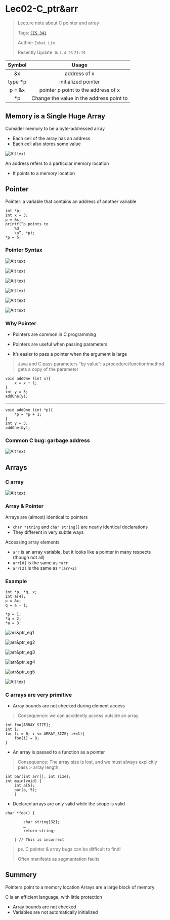 # Lec02-C_ptr&arr

> Lecture note about C pointer and array 
>
> Tags: [`CIS 341`](../../view/CIS341/index.md)
> 
> Author: `Zekai Lin`
>
> Resently Update: `Oct.4 23` `21:19`

| Symbol  |         Usage                           |
|:-------:|:---------------------------------------:|
| &x      | address of x                            |
| type *p | initialized pointer                     |
| p = &x  | pointer p point to the address of x     |
| *p      | Change the value in the address point to|

## Memory is a Single Huge Array

Consider memory to be a byte-addressed array

- Each cell of the array has an address
- Each cell also stores some value

![Alt text](img/array1.png)

An address refers to a particular memory location

- It points to a memory location

## Pointer

Pointer: a variable that contains an address of another variable

    int *p;
    int x = 3;
    p = &x;
    printf(“p points to
        %d
        \n”, *p);
    *p = 5;

### Pointer Syntax

![Alt text](img/ptr_syntax1.png)

![Alt text](img/ptr_syntax2.png)

![Alt text](img/ptr_syntax3.png)

![Alt text](img/ptr_syntax4.png)

![Alt text](img/ptr_syntax5.png)

![Alt text](img/ptr_syntax6.png)

### Why Pointer

- Pointers are common in C programming

- Pointers are useful when passing parameters

- It’s easier to pass a pointer when the argument is large

> Java and C pass parameters “by value”: a procedure/function/method gets
> a copy of the parameter

    void addOne (int x){
        x = x + 1;
    }
    int y = 3;
    addOne(y);

---
    void addOne (int *p){
        *p = *p + 1;
    }
    int y = 3;
    addOne(&y);

### Common C bug: garbage address

![Alt text](img/common_C_bug.png)

## Arrays

### C array

![Alt text](img/C_array.png)

### Array & Pointer

Arrays are (almost) identical to pointers

- `char *string` and `char string[]` are nearly identical declarations
- They different in very subtle ways 
 
Accessing array elements

- `arr` is an array variable, but it looks like a pointer in many respects (though not all)
- `arr[0]` is the same as `*arr`
- `arr[2]` is the same as `*(arr+2)`

### Example

    int *p, *q, x;
    int a[4];
    p = &x;
    q = a + 1;

    *p = 1;
    *q = 2;
    *a = 3;

![arr&ptr_eg1](image.png)

![arr&ptr_eg2](image-1.png)

![arr&ptr_eg3](image-2.png)

![arr&ptr_eg4](image-3.png)

![arr&ptr_eg5](image-4.png)

![Alt text](image-5.png)

### C arrays are very primitive

- Array bounds are not checked during element access

> Consequence: we can accidently access outside an array

    int foo[ARRAY_SIZE];
    int i;
    for (i = 0; i <= ARRAY_SIZE; i+=1){
        foo[i] = 0;
    }

- An array is passed to a function as a pointer

> Consequence: The array size is lost, and we must always explicitly pass > array length. 

    int bar(int arr[], int size);
    int main(void) {
        int a[5];
        bar(a, 5); 
        }

- Declared arrays are only valid while the scope is valid
>
    char *foo() {

            char string[32];
            …
            return string;

        } // This is incorrect

> ps. C pointer & array bugs can be difficult to find!
> 
> Often manifests as segmentation faults

## Summery

Pointers point to a memory location
Arrays are a large block of memory

C is an efficient language, with little protection

- Array bounds are not checked
- Variables are not automatically initialized